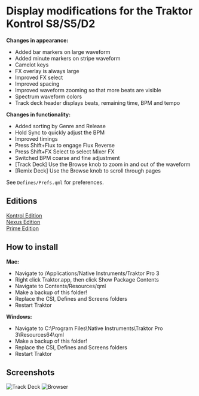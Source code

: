 # Display modifications for the Traktor Kontrol S8/S5/D2

**Changes in appearance:**

  - Added bar markers on large waveform
  - Added minute markers on stripe waveform
  - Camelot keys
  - FX overlay is always large
  - Improved FX select
  - Improved spacing
  - Improved waveform zooming so that more beats are visible
  - Spectrum waveform colors
  - Track deck header displays beats, remaining time, BPM and tempo

**Changes in functionality:**

  - Added sorting by Genre and Release
  - Hold Sync to quickly adjust the BPM
  - Improved timings
  - Press Shift+Flux to engage Flux Reverse
  - Press Shift+FX Select to select Mixer FX
  - Switched BPM coarse and fine adjustment
  - [Track Deck] Use the Browse knob to zoom in and out of the waveform
  - [Remix Deck] Use the Browse knob to scroll through pages

See `Defines/Prefs.qml` for preferences.

## Editions

[Kontrol Edition](https://github.com/ErikMinekus/traktor-kontrol-screens/tree/master)\
[Nexus Edition](https://github.com/ErikMinekus/traktor-kontrol-screens/tree/nexus)\
[Prime Edition](https://github.com/ErikMinekus/traktor-kontrol-screens/tree/prime)

## How to install

**Mac:**

  - Navigate to /Applications/Native Instruments/Traktor Pro 3
  - Right click Traktor.app, then click Show Package Contents
  - Navigate to Contents/Resources/qml
  - Make a backup of this folder!
  - Replace the CSI, Defines and Screens folders
  - Restart Traktor

**Windows:**

  - Navigate to C:\Program Files\Native Instruments\Traktor Pro 3\Resources64\qml
  - Make a backup of this folder!
  - Replace the CSI, Defines and Screens folders
  - Restart Traktor

## Screenshots

![Track Deck](https://ErikMinekus.github.io/traktor-kontrol-screens/prime/track-deck.jpg)
![Browser](https://ErikMinekus.github.io/traktor-kontrol-screens/prime/browser.jpg)
